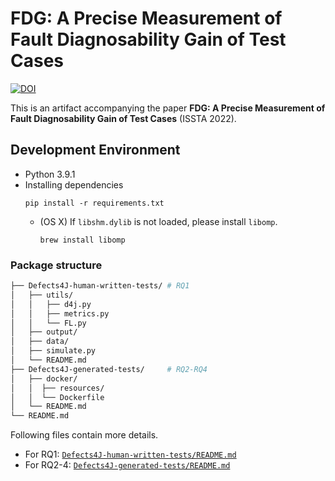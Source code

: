 # FDG: A Precise Measurement of Fault Diagnosability Gain of Test Cases

[![DOI](https://zenodo.org/badge/489423364.svg)](https://zenodo.org/badge/latestdoi/489423364)

This is an artifact accompanying the paper **FDG: A Precise Measurement of
Fault Diagnosability Gain of Test Cases** (ISSTA 2022).

## Development Environment 
- Python 3.9.1
- Installing dependencies
  ```shell
  pip install -r requirements.txt
  ```
  - (OS X) If `libshm.dylib` is not loaded, please install `libomp`.
    ```shell
    brew install libomp
    ```

### Package structure
```bash
├── Defects4J-human-written-tests/ # RQ1
│   ├── utils/
│   │   ├── d4j.py
│   │   ├── metrics.py
│   │   └── FL.py
│   ├── output/
│   ├── data/
│   ├── simulate.py
│   └── README.md
├── Defects4J-generated-tests/     # RQ2-RQ4
│   ├── docker/
│   │  ├── resources/
│   │  └── Dockerfile
│   └── README.md
└── README.md
```

Following files contain more details.
- For RQ1: [`Defects4J-human-written-tests/README.md`](./Defects4J-human-written-tests/README.md)
- For RQ2-4: [`Defects4J-generated-tests/README.md`](./Defects4J-generated-tests/README.md)
